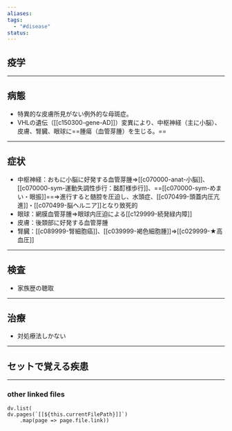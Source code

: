 ```yaml
---
aliases: 
tags:
  - "#disease"
status:
---
```

## 疫学
---
## 病態
- 特異的な皮膚所見がない例外的な母斑症。
- VHLの遺伝（[[c150300-gene-AD]]）変異により、中枢神経（主に小脳）、皮膚、腎臓、眼球に==腫瘍（血管芽腫）を生じる。==
---
## 症状
- 中枢神経：おもに小脳に好発する血管芽腫⇒[[c070000-anat-小脳]]、[[c070000-sym-運動失調性歩行：酩酊様歩行]]、==[[c070000-sym-めまい・眼振]]==⇒進行すると髄腔を圧迫し、水頭症、[[c070499-頭蓋内圧亢進]]・[[c070499-脳ヘルニア]]となり致死的
- 眼球：網膜血管芽腫⇒眼球内圧迫による[[c129999-続発緑内障]]
- 皮膚：後頚部に好発する血管芽腫
- 腎臓：[[c089999-腎細胞癌]]、[[c039999-褐色細胞腫]]⇒[[c029999-★高血圧]]
---
## 検査
- 家族歴の聴取
---
## 治療
- 対処療法しかない
---
## セットで覚える疾患
---
### other linked files
```dataviewjs
dv.list(
dv.pages(`[[${this.currentFilePath}]]`)
	.map(page => page.file.link))
```
